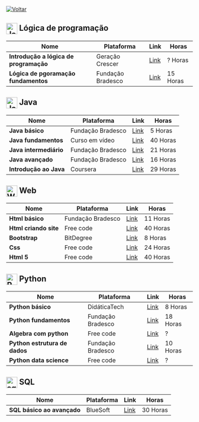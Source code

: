 [![Voltar](https://img.shields.io/badge/Voltar-black?style=for-the-badge&logo=home)](https://github.com/MarcusTechs/Free-way/blob/main/README.md)



<h2>
  <img src="https://github.com/MarcusTechs/Free-way/assets/138902771/5e4f6c64-39a2-4ee9-a6fb-cccb7e5ab72a" alt="Java" width="30px" style="vertical-align: middle;"> Lógica de programação
</h2>

| **Nome** | **Plataforma** | **Link** | **Horas** |
| --- | --- | --- | --- | 
| **Introdução a lógica de programação** | Geração Crescer | [Link](https://cursos.geracaocrescer.org.br/acesso/?_gl=1*mtq5y8*_ga*MjEwMDIzOTA1NS4xNjkxMTQ4MzIw*_ga_LDVM7V2ZPE*MTY5MTE1MDg5MS4yLjAuMTY5MTE1MDg5MS4wLjAuMA..*_ga_ZLXYWEC0TE*MTY5MTE1MDg5MS4yLjAuMTY5MTE1MDg5MS4wLjAuMA..&_ga=2.23555838.510224580.1691148320-2100239055.1691148320) | ? Horas |
| **Lógica de pgoramação fundamentos** | Fundação Bradesco | [Link](https://www.ev.org.br/cursos/fundamentos-de-logica-de-programacao) | 15 Horas |

<h2>
  <img src="https://github.com/MarcusTechs/Free-way/assets/138902771/1404a76e-d743-4fa5-89ce-6372ed3912ac" alt="Java" width="30px" style="vertical-align: middle;"> Java
</h2>

| **Nome** | **Plataforma** | **Link** | **Horas** |
| --- | --- | --- | --- |
| **Java básico** | Fundação Bradesco | [Link](https://www.ev.org.br/cursos/linguagem-de-programacao-java-basico) | 5 Horas |
| **Java fundamentos** | Curso em vídeo | [Link](https://www.cursoemvideo.com/curso/java-basico/) | 40 Horas |
| **Java intermediário** | Fundação Bradesco | [Link](https://www.ev.org.br/trilhas-de-conhecimento/linguagem-de-programacao-java) | 21 Horas |
| **Java avançado** | Fundação Bradesco | [Link](https://www.ev.org.br/cursos/linguagem-de-programacao-java-avancado) | 16 Horas |
| **Introdução ao Java** | Coursera | [Link](https://www.coursera.org/learn/introduccion-java) | 29 Horas |

<h2>
  <img src="https://github.com/MarcusTechs/Free-way/assets/138902771/b5e00395-0db4-46f6-aaba-c8868ca0ef74" alt="Web" width="30px" style="vertical-align: middle;"> Web
</h2>

| **Nome** | **Plataforma** | **Link** | **Horas** |
| --- | --- | --- | --- |
| **Html básico** | Fundação Bradesco | [Link](https://www.ev.org.br/cursos/html-basico) | 11 Horas |
| **Html criando site** | Free code | [Link](https://www.freecodecamp.org/learn/2022/responsive-web-design/) | 40 Horas |
| **Bootstrap** | BitDegree | [Link](https://www.bitdegree.org/courses/learning-paths/web-developer) | 8 Horas |
| **Css** | Free code | [Link](https://www.freecodecamp.org/learn/2022/responsive-web-design/) | 24 Horas |
| **Html 5** | Free code | [Link](https://www.freecodecamp.org/learn/2022/responsive-web-design/) | 40 Horas |

<h2>
  <img src="https://github.com/MarcusTechs/Free-way/assets/138902771/503fd852-0447-41d6-b3df-e3fabb6a194f" alt="PYTHON" width="30px" style="vertical-align: middle;"> Python
</h2>

| **Nome** | **Plataforma** | **Link** | **Horas** |
| --- | --- | --- | --- |
| **Python básico** | DidáticaTech | [Link](https://didatica.tech/curso-de-python-online-para-iniciantes/) | 8 Horas |
| **Python fundamentos** | Fundação Bradesco | [Link](https://www.ev.org.br/cursos/linguagem-de-programacao-python-basico) | 18 Horas |
| **Algebra com python** | Free code | [Link](https://www.freecodecamp.org/learn/college-algebra-with-python/) | ? |
| **Python estrutura de dados** | Fundação Bradesco | [Link](https://www.ev.org.br/cursos/Desenvolvendo-um-Projeto-Completo-Python-com-Estruturas-de-Dados) | 10 Horas |
| **Python data science** | Free code | [Link](https://www.freecodecamp.org/learn/scientific-computing-with-python/) | ? |



<h2>
  <img src="https://github.com/MarcusTechs/Free-way/assets/138902771/2090d8a5-2f54-4fae-98fe-3388bc8ee620" alt="sql" width="30px" style="vertical-align: middle;"> SQL
</h2>

| **Nome** | **Plataforma** | **Link** | **Horas** |
| --- | --- | --- | --- |
| **SQL básico ao avançado** | BlueSoft | [Link](https://www.softblue.com.br/site/curso/id/3/CURSO+DE+SQL+COMPLETO+BASICO+AO+AVANCADO+ON+LINE+BD03+GRATIS) | 30 Horas |
